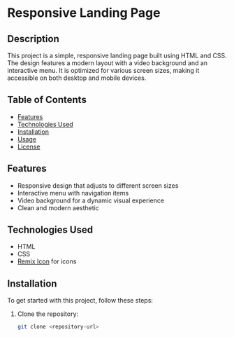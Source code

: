 # Responsive Landing Page

## Description

This project is a simple, responsive landing page built using HTML and CSS. The design features a modern layout with a video background and an interactive menu. It is optimized for various screen sizes, making it accessible on both desktop and mobile devices.

## Table of Contents

- [Features](#features)
- [Technologies Used](#technologies-used)
- [Installation](#installation)
- [Usage](#usage)
- [License](#license)

## Features

- Responsive design that adjusts to different screen sizes
- Interactive menu with navigation items
- Video background for a dynamic visual experience
- Clean and modern aesthetic

## Technologies Used

- HTML
- CSS
- [Remix Icon](https://remixicon.com/) for icons

## Installation

To get started with this project, follow these steps:

1. Clone the repository:

   ```bash
   git clone <repository-url>
